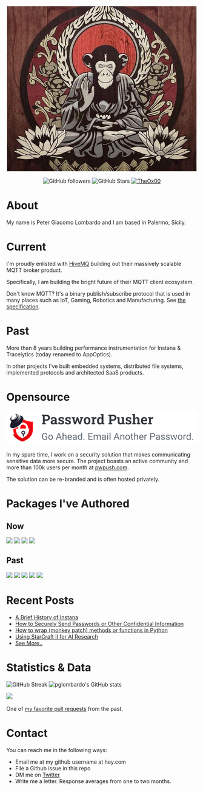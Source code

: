 <div align="center">
<img src="./assets/meditating_monkey.jpg"/>

<br/>

![GitHub followers](https://img.shields.io/github/followers/pglombardo?logo=GitHub&style=for-the-badge&label=Github%20Followers)
![GitHub Stars](https://img.shields.io/github/stars/pglombardo?affiliations=OWNER%2CCOLLABORATOR&style=for-the-badge&label=Github%20Stars)
[![TheOx00](https://img.shields.io/static/v1?label=Blog&message=The0x00.dev&color=blue&style=for-the-badge)](https://the0x00.dev)

</div>

# About

My name is Peter Giacomo Lombardo and I am based in Palermo, Sicily.

# Current

I'm proudly enlisted with [HiveMQ](https://www.hivemq.com) building out their massively scalable MQTT broker product.

Specifically, I am building the bright future of their MQTT client ecosystem.

Don't know MQTT?  It's a binary publish/subscribe protocol that is used in many places such as IoT, Gaming, Robotics and Manufacturing.  See [the specification](https://mqtt.org).

# Past

More than 8 years building performance instrumentation for Instana & Tracelytics (today renamed to AppOptics).

In other projects I've built embedded systems, distributed file systems, implemented protocols and architected SaaS products.

# Opensource

[![Password Pusher](./assets/pwpush-horizontal-logo.png)](https://github.com/pglombardo/PasswordPusher)

In my spare time, I work on a security solution that makes communicating sensitive data more secure.  The project boasts an active community and more than 100k users per month at [pwpush.com](https://pwpush.com).

The solution can be re-branded and is often hosted privately.

# Packages I've Authored

## Now

[![](https://img.shields.io/docker/pulls/pglombardo/pwpush-ephemeral?label=pwpush-ephemeral%20Docker%20Container&logo=docker&style=for-the-badge)](https://hub.docker.com/r/pglombardo/pwpush-ephemeral)
[![](https://img.shields.io/docker/pulls/pglombardo/pwpush-postgres?label=pwpush-postgres%20Docker%20Container&logo=docker&style=for-the-badge)](https://hub.docker.com/r/pglombardo/pwpush-postgres)
[![](https://img.shields.io/docker/pulls/pglombardo/pwpush-mysql?label=pwpush-mysql%20Docker%20Container&logo=docker&style=for-the-badge)](https://hub.docker.com/r/pglombardo/pwpush-mysql)
[![](https://img.shields.io/pypi/dm/pwpush?label=pwpush%20CLI%20Python%20Package&logo=python&style=for-the-badge)](https://pypi.org/project/pwpush/)

## Past
[![](https://img.shields.io/pypi/dm/instana?label=Instana%20Python%20Package&logo=python&style=for-the-badge)](https://pypi.org/project/instana/)
[![](https://img.shields.io/gem/dt/instana?label=Instana%20Ruby%20Gem&style=for-the-badge&logo=ruby)](https://rubygems.org/gems/instana)
[![](https://img.shields.io/gem/dt/traceview?label=TraceView%20Ruby%20Gem&style=for-the-badge&logo=ruby)](https://rubygems.org/gems/traceview)
[![](https://img.shields.io/gem/dt/oboe?label=Oboe%20Ruby%20Gem&logo=ruby&style=for-the-badge)](https://rubygems.org/gems/oboe)
[![](https://img.shields.io/gem/dt/oboe-heroku?label=Oboe%20Heroku%20Ruby%20Gem&logo=ruby&style=for-the-badge)](https://rubygems.org/gems/oboe-heroku)

# Recent Posts

* [A Brief History of Instana](https://the0x00.dev/instana/History-of-Instana/)
* [How to Securely Send Passwords or Other Confidential Information](https://the0x00.dev/passwordpusher/How-and-Why-Send-Password-Securely/)
* [How to wrap (monkey patch) methods or functions in Python](https://the0x00.dev/python/How-to-monkey-patch-a-method-or-function-in-python/)
* [Using StarCraft II for AI Research](https://the0x00.dev/deep%20learning/python/ai/Using-StarCraft-2-for-AI-development/)
* [See More..](https://the0x00.dev)

# Statistics & Data

![GitHub Streak](https://github-readme-streak-stats.herokuapp.com?user=pglombardo&theme=blueberry)
![pglombardo's GitHub stats](https://github-readme-stats.vercel.app/api?username=pglombardo&show_icons=true)

![](https://github-profile-trophy.vercel.app/?username=pglombardo&theme=darkhub)

One of [my favorite pull requests](https://github.com/tracelytics/ruby-traceview/pull/168) from the past.

# Contact

You can reach me in the following ways:

* Email me at my github username at hey.com
* File a Github issue in this repo
* DM me on [Twitter](https://twitter.com/pglombardo)
* Write me a letter.  Response averages from one to two months.
